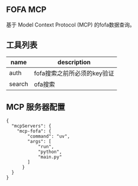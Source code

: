 ## FOFA MCP
基于 Model Context Protocol (MCP) 的fofa数据查询。


## 工具列表
| name | description |
| ----------- | ----------- |
| auth  | fofa搜索之前所必须的key验证 |
| search | ofa搜索 |

## MCP 服务器配置
```
{
  "mcpServers": {
    "mcp-fofa": {
        "command": "uv",
        "args": [
            "run",
            "python",
            "main.py"
        ]
      }
  }
}
```

